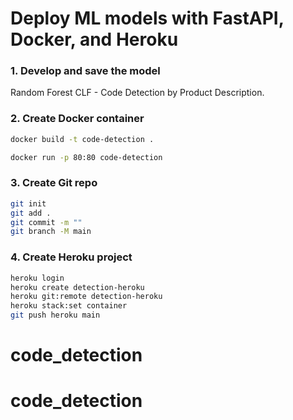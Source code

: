 # Deploy ML models with FastAPI, Docker, and Heroku

### 1. Develop and save the model

Random Forest CLF - Code Detection by Product Description.

### 2. Create Docker container

```bash
docker build -t code-detection .

docker run -p 80:80 code-detection
```

### 3. Create Git repo

```bash
git init
git add .
git commit -m ""
git branch -M main
```

### 4. Create Heroku project

```bash
heroku login
heroku create detection-heroku
heroku git:remote detection-heroku
heroku stack:set container
git push heroku main
```
# code_detection
# code_detection
